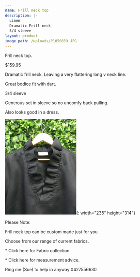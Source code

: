 ```yaml
---
name: Frill neck top
description: |-
  Linen
  Dramatic Frill neck
  3/4 sleeve
layout: product
image_path: /uploads/P1050839.JPG
---
```


Frill neck top.

$159.95

Dramatic frill neck. Leaving a very flattering long v neck line.

Great bodice fit with dart.

3/4 sleeve

Generous set in sleeve so no uncomfy back pulling.

Also looks good in a dress.

![](/uploads/p1050837---copy.JPG){: width="235" height="314"}

Please Note:

Frill neck top can be custom made just for you.

Choose from our range of current fabrics.

\* Click here for Fabric collection.

\* Click here for measurement advice.

Ring me (Sue) to help in anyway 0427556630

&nbsp;

&nbsp;